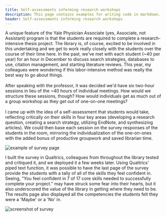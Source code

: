 ```yaml
---
title: Self-assessments informing research workshops
description: This page contains examples for writing code in markdown.
header: Self-assessments informing research workshops
---
```

A unique feature of the Yale Physician Associate (yes, Associate, not Assistant) program is that the students are required to complete a research-intensive thesis project. The library is, of course, excited to be involved in this undertaking and we get to work really closely with the students over the course of their time here. In the past, we've met with each student (~40 per year) for an hour in December to discuss search strategies, databases to use, citation management, and starting literature reviews. This year, my colleagues were wondering if this labor-intensive method was really the best way to go about things.<BR><BR>
After speaking with the professor, it was decided we'd have six two-hour sessions in lieu of the ~40 hours of individual meetings. How would we structure these sessions, though? How would individuals get as much out of a group workshop as they get out of one-on-one meetings?<BR><BR>
I came up with the idea of a self-assessment that students would take, reflecting critically on their skills in four key areas (developing a research question, creating a search strategy, utilizing EndNote, and synthesizing articles). We could then base each session on the survey responses of the students in the room, mirroring the individualization of the one-on-ones with the added bonus of productive groupwork and saved librarian time. <BR>
  
 ![example of survey page](https://caitlinmeyer.github.io/library-blog/img/endnote.png)
 
 
I built the survey in Qualtrics, colleagues from throughout the library tested and critiqued it, and we deployed it a few weeks later. Using Qualtrics' piped text function, it was possible to have the last page of the survey provide the students with a tally of all of the skills they feel confident in. Seeing, "You feel confident in 7 of 17 core skills needed to successfully complete your project." may have struck some fear into their hearts, but it also underscored the value of the library in getting where they need to be. The results page also displayed all the competencies the students felt they were a 'Maybe' or a 'No' in.<BR>
  
  
  ![screenshot of survey](https://caitlinmeyer.github.io/library-blog/img/results.png)
